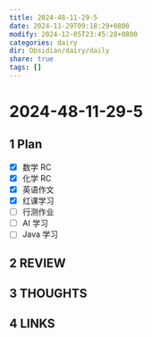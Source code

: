 ```yaml
---
title: 2024-48-11-29-5
date: 2024-11-29T09:18:29+0800
modify: 2024-12-05T23:45:28+0800
categories: dairy
dir: Obsidian/dairy/daily
share: true
tags: []
---
```


# 2024-48-11-29-5

## 1 Plan

- [x] 数学 RC
- [x] 化学 RC
- [x] 英语作文
- [x] 红课学习
- [ ] 行测作业
- [ ] AI 学习
- [ ] Java 学习

## 2 REVIEW

## 3 THOUGHTS

## 4 LINKS